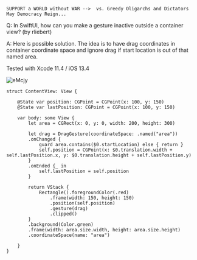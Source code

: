 ```
SUPPORT a WORLD without WAR -->  vs. Greedy Oligarchs and Dictators
May Democracy Reign... 
```

Q: In SwiftUI, how can you make a gesture inactive outside a container view? (by rliebert)

A: Here is possible solution. The idea is to have drag coordinates in container coordinate space and ignore drag if start location is out of that named area.

Tested with Xcode 11.4 / iOS 13.4

![eMcjy](https://user-images.githubusercontent.com/62171579/169651655-40956e8c-1844-4a9f-80ac-0303654911b0.gif)

```
struct ContentView: View {

    @State var position: CGPoint = CGPoint(x: 100, y: 150)
    @State var lastPosition: CGPoint = CGPoint(x: 100, y: 150)

    var body: some View {
        let area = CGRect(x: 0, y: 0, width: 200, height: 300)

        let drag = DragGesture(coordinateSpace: .named("area"))
        .onChanged {
            guard area.contains($0.startLocation) else { return }
            self.position = CGPoint(x: $0.translation.width + self.lastPosition.x, y: $0.translation.height + self.lastPosition.y)
        }
        .onEnded {_ in
            self.lastPosition = self.position
        }

        return VStack {
            Rectangle().foregroundColor(.red)
                .frame(width: 150, height: 150)
                .position(self.position)
                .gesture(drag)
                .clipped()
        }
        .background(Color.green)
        .frame(width: area.size.width, height: area.size.height)
        .coordinateSpace(name: "area")

    }
}
```
